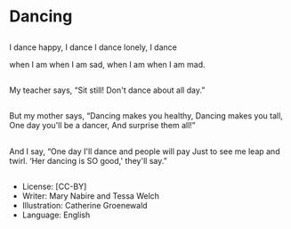 # Dancing

##
I dance
happy,
I dance
I dance
lonely,
I dance


when I am
when I am sad,
when I am
when I am mad.

##
My teacher says,
“Sit still!
Don't dance about all
day.”

##
But my mother says,
“Dancing makes you
healthy,
Dancing makes you tall,
One day you'll be a
dancer,
And surprise them all!”

##
And I say,
“One day
I'll dance and people
will pay
Just to see me leap and
twirl.
‘Her dancing is SO
good,' they'll say.”

##

##
* License: [CC-BY]
* Writer: Mary Nabire and Tessa Welch
* Illustration: Catherine Groenewald
* Language: English
